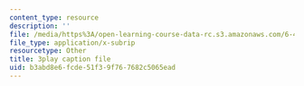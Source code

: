 ```yaml
---
content_type: resource
description: ''
file: /media/https%3A/open-learning-course-data-rc.s3.amazonaws.com/6-451-principles-of-digital-communication-ii-spring-2005/b3abd8e6fcde51f39f767682c5065ead_q4LsDylKZcI.vtt
file_type: application/x-subrip
resourcetype: Other
title: 3play caption file
uid: b3abd8e6-fcde-51f3-9f76-7682c5065ead
---
```

